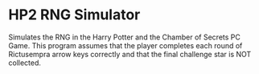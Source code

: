# HP2 RNG Simulator
Simulates the RNG in the Harry Potter and the Chamber of Secrets PC Game. This program assumes that the player completes each round of Rictusempra arrow keys correctly and that the final challenge star is NOT collected.
